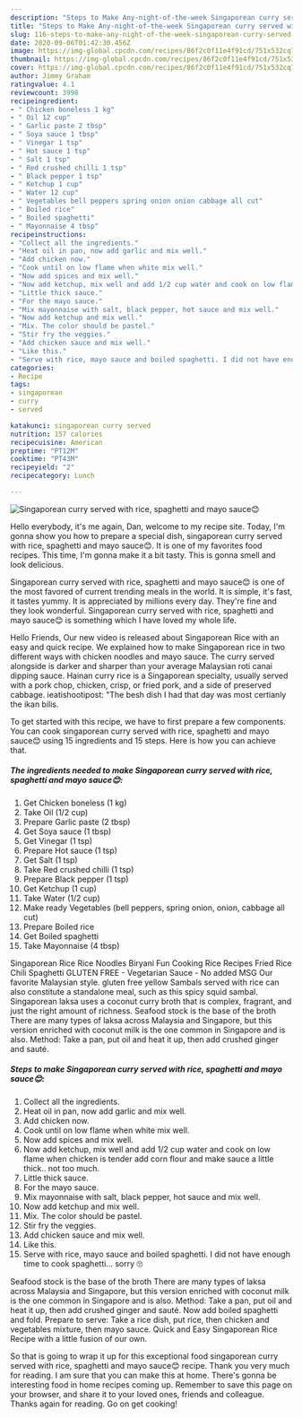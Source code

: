 ```yaml
---
description: "Steps to Make Any-night-of-the-week Singaporean curry served with rice, spaghetti and mayo sauce😊"
title: "Steps to Make Any-night-of-the-week Singaporean curry served with rice, spaghetti and mayo sauce😊"
slug: 116-steps-to-make-any-night-of-the-week-singaporean-curry-served-with-rice-spaghetti-and-mayo-sauce
date: 2020-09-06T01:42:30.456Z
image: https://img-global.cpcdn.com/recipes/86f2c0f11e4f91cd/751x532cq70/singaporean-curry-served-with-rice-spaghetti-and-mayo-sauce😊-recipe-main-photo.jpg
thumbnail: https://img-global.cpcdn.com/recipes/86f2c0f11e4f91cd/751x532cq70/singaporean-curry-served-with-rice-spaghetti-and-mayo-sauce😊-recipe-main-photo.jpg
cover: https://img-global.cpcdn.com/recipes/86f2c0f11e4f91cd/751x532cq70/singaporean-curry-served-with-rice-spaghetti-and-mayo-sauce😊-recipe-main-photo.jpg
author: Jimmy Graham
ratingvalue: 4.1
reviewcount: 3998
recipeingredient:
- " Chicken boneless 1 kg"
- " Oil 12 cup"
- " Garlic paste 2 tbsp"
- " Soya sauce 1 tbsp"
- " Vinegar 1 tsp"
- " Hot sauce 1 tsp"
- " Salt 1 tsp"
- " Red crushed chilli 1 tsp"
- " Black pepper 1 tsp"
- " Ketchup 1 cup"
- " Water 12 cup"
- " Vegetables bell peppers spring onion onion cabbage all cut"
- " Boiled rice"
- " Boiled spaghetti"
- " Mayonnaise 4 tbsp"
recipeinstructions:
- "Collect all the ingredients."
- "Heat oil in pan, now add garlic and mix well."
- "Add chicken now."
- "Cook until on low flame when white mix well."
- "Now add spices and mix well."
- "Now add ketchup, mix well and add 1/2 cup water and cook on low flame when chicken is tender add corn flour and make sauce a little thick.. not too much."
- "Little thick sauce."
- "For the mayo sauce."
- "Mix mayonnaise with salt, black pepper, hot sauce and mix well."
- "Now add ketchup and mix well."
- "Mix. The color should be pastel."
- "Stir fry the veggies."
- "Add chicken sauce and mix well."
- "Like this."
- "Serve with rice, mayo sauce and boiled spaghetti. I did not have enough time to cook spaghetti... sorry 🙄"
categories:
- Recipe
tags:
- singaporean
- curry
- served

katakunci: singaporean curry served 
nutrition: 157 calories
recipecuisine: American
preptime: "PT12M"
cooktime: "PT43M"
recipeyield: "2"
recipecategory: Lunch

---
```



![Singaporean curry served with rice, spaghetti and mayo sauce😊](https://img-global.cpcdn.com/recipes/86f2c0f11e4f91cd/751x532cq70/singaporean-curry-served-with-rice-spaghetti-and-mayo-sauce😊-recipe-main-photo.jpg)

Hello everybody, it's me again, Dan, welcome to my recipe site. Today, I'm gonna show you how to prepare a special dish, singaporean curry served with rice, spaghetti and mayo sauce😊. It is one of my favorites food recipes. This time, I'm gonna make it a bit tasty. This is gonna smell and look delicious.

Singaporean curry served with rice, spaghetti and mayo sauce😊 is one of the most favored of current trending meals in the world. It is simple, it's fast, it tastes yummy. It is appreciated by millions every day. They're fine and they look wonderful. Singaporean curry served with rice, spaghetti and mayo sauce😊 is something which I have loved my whole life.

Hello Friends, Our new video is released about Singaporean Rice with an easy and quick recipe. We explained how to make Singaporean rice in two different ways with chicken noodles and mayo sauce. The curry served alongside is darker and sharper than your average Malaysian roti canai dipping sauce. Hainan curry rice is a Singaporean specialty, usually served with a pork chop, chicken, crisp, or fried pork, and a side of preserved cabbage. ieatishootipost: &#34;The besh dish I had that day was most certianly the ikan bilis.


To get started with this recipe, we have to first prepare a few components. You can cook singaporean curry served with rice, spaghetti and mayo sauce😊 using 15 ingredients and 15 steps. Here is how you can achieve that.

<!--inarticleads1-->

##### The ingredients needed to make Singaporean curry served with rice, spaghetti and mayo sauce😊:

1. Get  Chicken boneless (1 kg)
1. Take  Oil (1/2 cup)
1. Prepare  Garlic paste (2 tbsp)
1. Get  Soya sauce (1 tbsp)
1. Get  Vinegar (1 tsp)
1. Prepare  Hot sauce (1 tsp)
1. Get  Salt (1 tsp)
1. Take  Red crushed chilli (1 tsp)
1. Prepare  Black pepper (1 tsp)
1. Get  Ketchup (1 cup)
1. Take  Water (1/2 cup)
1. Make ready  Vegetables (bell peppers, spring onion, onion, cabbage all cut)
1. Prepare  Boiled rice
1. Get  Boiled spaghetti
1. Take  Mayonnaise (4 tbsp)


Singaporean Rice Rice Noodles Biryani Fun Cooking Rice Recipes Fried Rice Chili Spaghetti GLUTEN FREE - Vegetarian Sauce - No added MSG Our favorite Malaysian style. gluten free yellow Sambals served with rice can also constitute a standalone meal, such as this spicy squid sambal. Singaporean laksa uses a coconut curry broth that is complex, fragrant, and just the right amount of richness. Seafood stock is the base of the broth There are many types of laksa across Malaysia and Singapore, but this version enriched with coconut milk is the one common in Singapore and is also. Method: Take a pan, put oil and heat it up, then add crushed ginger and sauté. 

<!--inarticleads2-->

##### Steps to make Singaporean curry served with rice, spaghetti and mayo sauce😊:

1. Collect all the ingredients.
1. Heat oil in pan, now add garlic and mix well.
1. Add chicken now.
1. Cook until on low flame when white mix well.
1. Now add spices and mix well.
1. Now add ketchup, mix well and add 1/2 cup water and cook on low flame when chicken is tender add corn flour and make sauce a little thick.. not too much.
1. Little thick sauce.
1. For the mayo sauce.
1. Mix mayonnaise with salt, black pepper, hot sauce and mix well.
1. Now add ketchup and mix well.
1. Mix. The color should be pastel.
1. Stir fry the veggies.
1. Add chicken sauce and mix well.
1. Like this.
1. Serve with rice, mayo sauce and boiled spaghetti. I did not have enough time to cook spaghetti... sorry 🙄


Seafood stock is the base of the broth There are many types of laksa across Malaysia and Singapore, but this version enriched with coconut milk is the one common in Singapore and is also. Method: Take a pan, put oil and heat it up, then add crushed ginger and sauté. Now add boiled spaghetti and fold. Prepare to serve: Take a rice dish, put rice, then chicken and vegetables mixture, then mayo sauce. Quick and Easy Singaporean Rice Recipe with a little fusion of our own. 

So that is going to wrap it up for this exceptional food singaporean curry served with rice, spaghetti and mayo sauce😊 recipe. Thank you very much for reading. I am sure that you can make this at home. There's gonna be interesting food in home recipes coming up. Remember to save this page on your browser, and share it to your loved ones, friends and colleague. Thanks again for reading. Go on get cooking!
